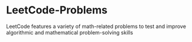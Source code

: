 # LeetCode-Problems
 LeetCode features a variety of math-related problems to test and improve algorithmic and mathematical problem-solving skills
